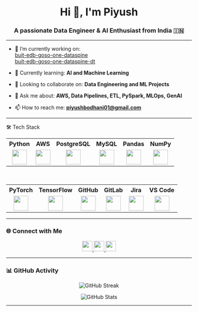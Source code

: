 <h1 align="center">Hi 👋, I'm Piyush</h1>
<h3 align="center">A passionate Data Engineer & AI Enthusiast from India 🇮🇳</h3>

---

- 🔭 I’m currently working on:  
  [buit-edb-goso-one-dataspine](https://github.com/EliLillyCo/buit-edb-goso-one-dataspine)  
  [buit-edb-goso-one-dataspine-dt](https://github.com/EliLillyCo/buit-edb-goso-one-dataspine-dt)

- 🌱 Currently learning: **AI and Machine Learning**

- 👯 Looking to collaborate on: **Data Engineering and ML Projects**

- 💬 Ask me about: **AWS, Data Pipelines, ETL, PySpark, MLOps, GenAI**

- 📫 How to reach me: **piyushbodhani01@gmail.com**

---
🛠️ Tech Stack
<table align="center"> <tr> <th>Python</th> <th>AWS</th> <th>PostgreSQL</th> <th>MySQL</th> <th>Pandas</th> <th>NumPy</th> </tr> <tr> <td align="center"><img src="https://cdn.jsdelivr.net/gh/devicons/devicon/icons/python/python-original.svg" height="40" /></td> <td align="center"><img src="https://cdn.simpleicons.org/amazonwebservices/FF9900" height="40" /></td> <td align="center"><img src="https://cdn.jsdelivr.net/gh/devicons/devicon/icons/postgresql/postgresql-original.svg" height="40" /></td> <td align="center"><img src="https://cdn.jsdelivr.net/gh/devicons/devicon/icons/mysql/mysql-original.svg" height="40" /></td> <td align="center"><img src="https://cdn.jsdelivr.net/gh/devicons/devicon/icons/pandas/pandas-original.svg" height="40" /></td> <td align="center"><img src="https://cdn.jsdelivr.net/gh/devicons/devicon/icons/numpy/numpy-original.svg" height="40" /></td> </tr> </table> <br> <table align="center"> <tr> <th>PyTorch</th> <th>TensorFlow</th> <th>GitHub</th> <th>GitLab</th> <th>Jira</th> <th>VS Code</th> </tr> <tr> <td align="center"><img src="https://cdn.jsdelivr.net/gh/devicons/devicon/icons/pytorch/pytorch-original.svg" height="40" /></td> <td align="center"><img src="https://cdn.jsdelivr.net/gh/devicons/devicon/icons/tensorflow/tensorflow-original.svg" height="40" /></td> <td align="center"><img src="https://cdn.jsdelivr.net/gh/devicons/devicon/icons/github/github-original.svg" height="40" /></td> <td align="center"><img src="https://cdn.jsdelivr.net/gh/devicons/devicon/icons/gitlab/gitlab-original.svg" height="40" /></td> <td align="center"><img src="https://cdn.jsdelivr.net/gh/devicons/devicon/icons/jira/jira-original.svg" height="40" /></td> <td align="center"><img src="https://cdn.jsdelivr.net/gh/devicons/devicon/icons/vscode/vscode-original.svg" height="40" /></td> </tr> </table>

---

### 🌐 Connect with Me

<p align="center">
  <a href="https://www.linkedin.com/in/piyush-bodhani/" target="_blank">
    <img src="https://img.shields.io/badge/LinkedIn-blue?logo=linkedin&style=for-the-badge" height="28" />
  </a>
  <a href="https://leetcode.com/u/Piyu569/" target="_blank">
    <img src="https://img.shields.io/badge/LeetCode-F7DF1E?logo=leetcode&style=for-the-badge" height="28" />
  </a>
  <a href="https://www.hackerrank.com/profile/piyushbodhani01" target="_blank">
    <img src="https://img.shields.io/badge/HackerRank-2EC866?logo=hackerrank&style=for-the-badge" height="28" />
  </a>
</p>

---

### 📊 GitHub Activity

<p align="center">
  <img src="https://github-readme-streak-stats.herokuapp.com?user=Piyu0070&theme=github-dark&hide_border=true&date_format=M%20j%5B%2C%20Y%5D" alt="GitHub Streak" />
</p>


<p align="center">
  <img src="https://github-readme-stats.vercel.app/api?username=Piyu0070&show_icons=true&theme=tokyonight" alt="GitHub Stats" />
</p>


---

